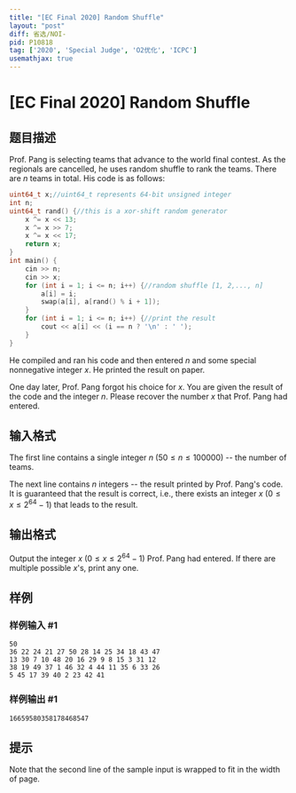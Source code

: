 ```yaml
---
title: "[EC Final 2020] Random Shuffle"
layout: "post"
diff: 省选/NOI-
pid: P10818
tag: ['2020', 'Special Judge', 'O2优化', 'ICPC']
usemathjax: true
---
```


# [EC Final 2020] Random Shuffle
## 题目描述

Prof. Pang is selecting teams that advance to the world final contest. As the regionals are cancelled, he uses random shuffle to rank the teams. There are $n$ teams in total. His code is as follows: 

```cpp
uint64_t x;//uint64_t represents 64-bit unsigned integer
int n;
uint64_t rand() {//this is a xor-shift random generator
    x ^= x << 13;
    x ^= x >> 7;
    x ^= x << 17;
    return x;
}
int main() {
    cin >> n;
    cin >> x;
    for (int i = 1; i <= n; i++) {//random shuffle [1, 2,..., n]
        a[i] = i;
        swap(a[i], a[rand() % i + 1]);
    }
    for (int i = 1; i <= n; i++) {//print the result
        cout << a[i] << (i == n ? '\n' : ' ');
    }
}
```


He compiled and ran his code and then entered $n$ and some special nonnegative integer $x$. He printed the result on paper.

One day later, Prof. Pang forgot his choice for $x$. You are given the result of the code and the integer $n$. Please recover the number $x$ that Prof. Pang had entered. 
## 输入格式

The first line contains a single integer $n$ ($50\le n\le 100000$) -- the number of teams. 

The next line contains $n$ integers -- the result printed by Prof. Pang's code. It is guaranteed that the result is correct, i.e., there exists an integer $x$ ($0\le x\le 2^{64}-1$) that leads to the result. 
## 输出格式

Output the integer $x$ ($0\le x\le 2^{64}-1$) Prof. Pang had entered. If there are multiple possible $x$'s, print any one.
## 样例

### 样例输入 #1
```
50
36 22 24 21 27 50 28 14 25 34 18 43 47
13 30 7 10 48 20 16 29 9 8 15 3 31 12
38 19 49 37 1 46 32 4 44 11 35 6 33 26
5 45 17 39 40 2 23 42 41
```
### 样例输出 #1
```
16659580358178468547
```
## 提示

Note that the second line of the sample input is wrapped to fit in the width of page.

